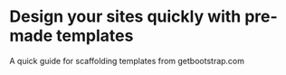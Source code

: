 # Design your sites quickly with pre-made templates
A quick guide for scaffolding templates from getbootstrap.com

